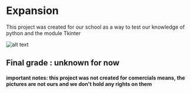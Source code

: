 # Expansion

This project was created for our school as a way to test our knowledge of python and the module Tkinter

![alt text](https://baptiste-crepin.fr/repo-bg/Expansion.png)

## Final grade : unknown for now

#### important notes: this project was not created for comercials means, the pictures are not ours and we don't hold any rights on them
